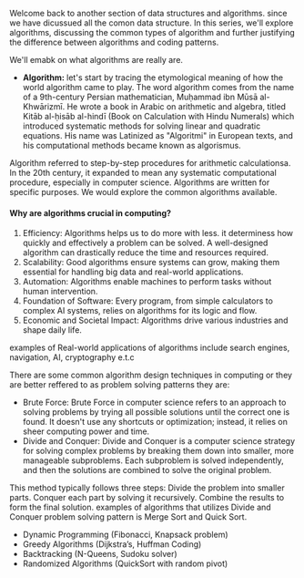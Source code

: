 Welcome back to another section of data structures and algorithms. since we have dicussued all the comon data structure. In this series, we'll explore algorithms, discussing the common types of algorithm and further justifying the difference between algorithms and coding patterns.

We'll emabk on what algorithms are really are. 
- **Algorithm:** let's start by tracing the etymological meaning of how the world algorithm came to play. The word algorithm comes from the name of a 9th-century Persian mathematician, Muḥammad ibn Mūsā al-Khwārizmī. He wrote a book in Arabic on arithmetic and algebra, titled Kitāb al-ḥisāb al-hindī (Book on Calculation with Hindu Numerals) which introduced systematic methods for solving linear and quadratic equations. His name was Latinized as "Algoritmi" in European texts, and his computational methods became known as algorismus.

Algorithm referred to step-by-step procedures for arithmetic calculationsa. In the 20th century, it expanded to mean any systematic computational procedure, especially in computer science. Algorithms are written for specific purposes. We would explore the common algorithms available.

#### Why are algorithms crucial in computing?
1. Efficiency:  Algorithms helps us to do more with less. it determiness how quickly and effectively a problem can be solved. A well-designed algorithm can drastically reduce the time and resources required.
2. Scalability: Good algorithms ensure systems can grow, making them essential for handling big data and real-world applications.
3. Automation: Algorithms enable machines to perform tasks without human intervention.
4. Foundation of Software: Every program, from simple calculators to complex AI systems, relies on algorithms for its logic and flow.
5. Economic and Societal Impact: Algorithms drive various industries and shape daily life.

examples of Real-world applications of algorithms include search engines, navigation, AI, cryptography e.t.c


There are some common algorithm design techniques in computing or they are better reffered to as problem solving patterns they are:
- Brute Force: Brute Force in computer science refers to an approach to solving problems by trying all possible solutions until the correct one is found. It doesn't use any shortcuts or optimization; instead, it relies on sheer computing power and time.
- Divide and Conquer: Divide and Conquer is a computer science strategy for solving complex problems by breaking them down into smaller, more manageable subproblems. Each subproblem is solved independently, and then the solutions are combined to solve the original problem.

This method typically follows three steps:
Divide the problem into smaller parts.
Conquer each part by solving it recursively.
Combine the results to form the final solution.
examples of algorithms that utilizes Divide and Conquer problem solving pattern is Merge Sort and Quick Sort. 
- Dynamic Programming (Fibonacci, Knapsack problem)
- Greedy Algorithms (Dijkstra’s, Huffman Coding)
- Backtracking (N-Queens, Sudoku solver)
- Randomized Algorithms (QuickSort with random pivot)